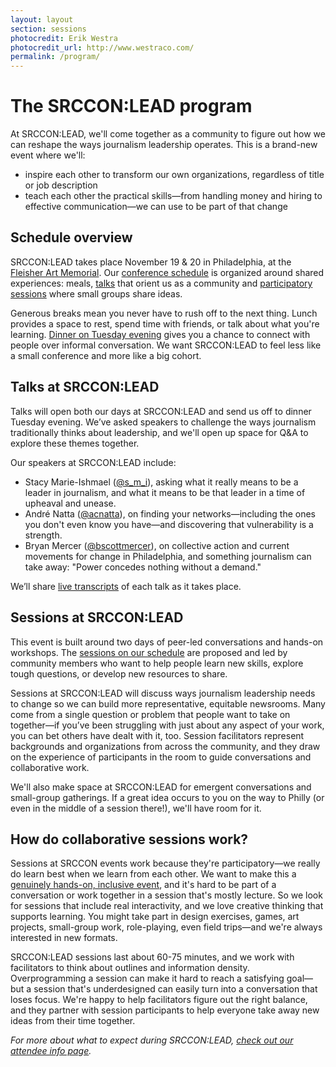 ```yaml
---
layout: layout
section: sessions
photocredit: Erik Westra
photocredit_url: http://www.westraco.com/
permalink: /program/
---
```


# The SRCCON:LEAD program

At SRCCON:LEAD, we'll come together as a community to figure out how we can reshape the ways journalism leadership operates. This is a brand-new event where we'll:

* inspire each other to transform our own organizations, regardless of title or job description
* teach each other the practical skills—from handling money and hiring to effective communication—we can use to be part of that change

## Schedule overview

SRCCON:LEAD takes place November 19 & 20 in Philadelphia, at the [Fleisher Art Memorial](https://fleisher.org/). Our [conference schedule](/schedule) is organized around shared experiences: meals, [talks](#talks-at-srcconlead) that orient us as a community and [participatory sessions](#sessions-at-srcconlead) where small groups share ideas.

Generous breaks mean you never have to rush off to the next thing. Lunch provides a space to rest, spend time with friends, or talk about what you're learning. [Dinner on Tuesday evening](/dinner) gives you a chance to connect with people over informal conversation. We want SRCCON:LEAD to feel less like a small conference and more like a big cohort.

## Talks at SRCCON:LEAD

Talks will open both our days at SRCCON:LEAD and send us off to dinner Tuesday evening. We’ve asked speakers to challenge the ways journalism traditionally thinks about leadership, and we'll open up space for Q&A to explore these themes together.

Our speakers at SRCCON:LEAD include:

* Stacy Marie-Ishmael ([@s_m_i](https://twitter.com/s_m_i)), asking what it really means to be a leader in journalism, and what it means to be that leader in a time of upheaval and unease.
* André Natta ([@acnatta](https://twitter.com/acnatta)), on finding your networks—including the ones you don't even know you have—and discovering that vulnerability is a strength.
* Bryan Mercer ([@bscottmercer](https://twitter.com/bscottmercer)), on collective action and current movements for change in Philadelphia, and something journalism can take away: "Power concedes nothing without a demand."

We’ll share [live transcripts](/transcription) of each talk as it takes place.

## Sessions at SRCCON:LEAD

This event is built around two days of peer-led conversations and hands-on workshops. The [sessions on our schedule](/schedule) are proposed and led by community members who want to help people learn new skills, explore tough questions, or develop new resources to share. 

Sessions at SRCCON:LEAD will discuss ways journalism leadership needs to change so we can build more representative, equitable newsrooms. Many come from a single question or problem that people want to take on together—if you’ve been struggling with just about any aspect of your work, you can bet others have dealt with it, too. Session facilitators represent backgrounds and organizations from across the community, and they draw on the experience of participants in the room to guide conversations and collaborative work.

We'll also make space at SRCCON:LEAD for emergent conversations and small-group gatherings. If a great idea occurs to you on the way to Philly (or even in the middle of a session there!), we'll have room for it.

## How do collaborative sessions work?

Sessions at SRCCON events work because they're participatory—we really do learn best when we learn from each other. We want to make this a [genuinely hands-on, inclusive event](/participation), and it's hard to be part of a conversation or work together in a session that's mostly lecture. So we look for sessions that include real interactivity, and we love creative thinking that supports learning. You might take part in design exercises, games, art projects, small-group work, role-playing, even field trips—and we're always interested in new formats.

SRCCON:LEAD sessions last about 60-75 minutes, and we work with facilitators to think about outlines and information density. Overprogramming a session can make it hard to reach a satisfying goal—but a session that's underdesigned can easily turn into a conversation that loses focus. We're happy to help facilitators figure out the right balance, and they partner with session participants to help everyone take away new ideas from their time together.

_For more about what to expect during SRCCON:LEAD, [check out our attendee info page](/logistics)._